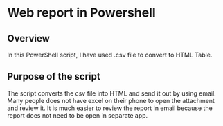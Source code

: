 # Web report in Powershell
 
## Overview
In this PowerShell script, I have used .csv file to convert to HTML Table. 

## Purpose of the script
The script converts the csv file into HTML and send it out by using email. Many people does not have excel on their phone to open the attachment and review it. It is much easier to review the report in email because the report does not need to be open in separate app. 